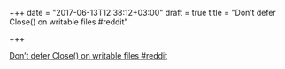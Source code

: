 +++
date = "2017-06-13T12:38:12+03:00"
draft = true
title = "Don’t defer Close() on writable files  #reddit"

+++

<p><a href="https://t.co/djSeG49TJN">Don’t defer Close() on writable files  #reddit</a></p>